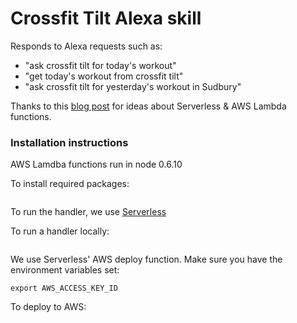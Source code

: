 # Crossfit Tilt Alexa skill

Responds to Alexa requests such as:
* "ask crossfit tilt for today's workout"
* "get today's workout from crossfit tilt"
* "ask crossfit tilt for yesterday's workout in Sudbury"

Thanks to this [blog post](https://medium.com/northcoders/make-a-web-scraper-with-aws-lambda-and-the-serverless-framework-807d0f536d5f) for ideas about
Serverless & AWS Lambda functions.

### Installation instructions
AWS Lamdba functions run in node 0.6.10

To install required packages:
```npm install
```

To run the handler, we use [Serverless](https://serverless.com/framework/docs/providers/aws/guide/intro/)

To run a handler locally:
```serverless invoke local --function getWodIntent
```

We use Serverless' AWS deploy function. Make sure you have the environment variables set:
```export AWS_SECRET_ACCESS_KEY
export AWS_ACCESS_KEY_ID
```

To deploy to AWS:
```serverless deploy
```
